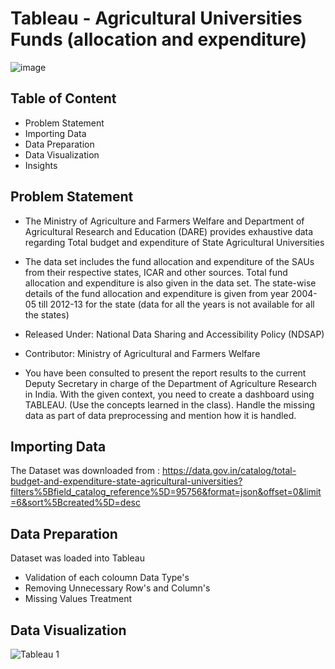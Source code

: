 # Tableau - Agricultural Universities Funds (allocation and expenditure)

![image](https://github.com/MrutyunjayShukla/Tableau-Agricultural-Universities-Funds-allocation-and-expenditure-/assets/89764972/562a969a-4b50-40b9-9405-43b3a268f81b)

## Table of Content
- Problem Statement
- Importing Data
- Data Preparation
- Data Visualization
- Insights

## Problem Statement
- The Ministry of Agriculture and Farmers Welfare and Department of Agricultural Research and Education (DARE) provides exhaustive data regarding Total budget and     expenditure of State Agricultural Universities 
- The data set includes the fund allocation and expenditure of the SAUs from their respective states, ICAR and other sources. Total fund allocation and expenditure     is also given in the data set. The state-wise details of the fund allocation and expenditure is given from year 2004-05 till 2012-13 for the state (data for all     the years is not available for all the states)

- Released Under: National Data Sharing and Accessibility Policy (NDSAP)
- Contributor: Ministry of Agricultural and Farmers Welfare
- You have been consulted to present the report results to the current Deputy Secretary in charge of the Department of Agriculture Research in India. With the given   context, you need to create a dashboard using TABLEAU. (Use the concepts learned in the class).
  Handle the missing data as part of data preprocessing and mention how it  is handled.

## Importing Data
The Dataset was downloaded from : https://data.gov.in/catalog/total-budget-and-expenditure-state-agricultural-universities?filters%5Bfield_catalog_reference%5D=95756&format=json&offset=0&limit=6&sort%5Bcreated%5D=desc

## Data Preparation
Dataset was loaded into Tableau
- Validation of each coloumn Data Type's
- Removing Unnecessary Row's and Column's
- Missing Values Treatment

## Data Visualization 
![Tableau 1](https://github.com/MrutyunjayShukla/Tableau-Agricultural-Universities-Funds-allocation-and-expenditure-/assets/89764972/ff7b7a33-1785-491d-93cd-2b5e52a7a924)

